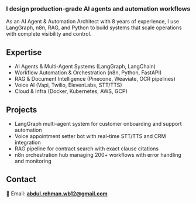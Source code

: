 ### I design production-grade AI agents and automation workflows

As an AI Agent & Automation Architect with 8 years of experience, I use LangGraph, n8n, RAG, and Python to 
build systems that scale operations with complete visibility and control.


## Expertise

- AI Agents & Multi-Agent Systems (LangGraph, LangChain)
- Workflow Automation & Orchestration (n8n, Python, FastAPI)
- RAG & Document Intelligence (Pinecone, Weaviate, OCR pipelines)
- Voice AI (Vapi, Twilio, ElevenLabs, STT/TTS)
- Cloud & Infra (Docker, Kubernetes, AWS, GCP)

## Projects

- LangGraph multi-agent system for customer onboarding and support automation
- Voice appointment setter bot with real-time STT/TTS and CRM integration
- RAG pipeline for contract search with exact clause citations
- n8n orchestration hub managing 200+ workflows with error handling and monitoring

## Contact

📧 Email: **abdul.rehman.wb12@gmail.com**
